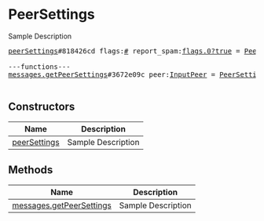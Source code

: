 # PeerSettings

Sample Description

<pre>
<a href="../constructor/peerSettings">peerSettings</a>#818426cd flags:<a href="../type/#.md">#</a> report_spam:<a href="../type/flags.0?true.md">flags.0?true</a> = <a href="../type/PeerSettings.md">PeerSettings</a>;

---functions---
<a href="../method/messages.getPeerSettings">messages.getPeerSettings</a>#3672e09c peer:<a href="../type/InputPeer.md">InputPeer</a> = <a href="../type/PeerSettings.md">PeerSettings</a>;

</pre>

## Constructors

| Name | Description |
|------|-------------|
| [peerSettings](../constructor/peerSettings.md) | Sample Description |

## Methods

| Name | Description |
|------|-------------|
| [messages.getPeerSettings](../method/messages.getPeerSettings.md) | Sample Description |
